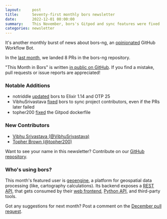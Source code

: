 ```yaml
---
layout:     post
title:      Seventy-first monthly bors newsletter
date:       2022-12-01 00:00:00
summary:    This November, bors's Gitpod and sync features were fixed
categories: newsletter
---
```


It's another monthly burst of news about bors-ng, an [opinionated](https://hackmd.io/wJm0ZqqPR-iDWHhlEC789Q?view#More-detailed-comparison-of-homu-vs-bors-ng-commands) GitHub Workflow Bot.

In the [last month](https://github.com/bors-ng/bors-ng/pulls?q=is%3Apr+is%3Amerged+closed%3A2022-11-01..2022-11-30),
we landed 8 PRs in the bors-ng repository.

"This Month in Bors" is written [in public on GitHub][GitHub for TMiB].
If you find a mistake, pull requests or issue reports are appreciated!

[GitHub for TMiB]: https://github.com/bors-ng/bors-ng.github.io


### Notable Additions

* notriddle [updated](https://github.com/bors-ng/bors-ng/pull/1559) bors to Elixir 1.14 and OTP 25
* VibhuSrivastava [fixed](https://github.com/bors-ng/bors-ng/pull/1565) bors to sync project contributors, even if the PRs later failed
* topher200 [fixed](https://github.com/bors-ng/bors-ng/pull/1571) the Gitpod dockerfile


### New Contributors

* [Vibhu Srivastava (@VibhuSrivastava)](https://github.com/VibhuSrivastava)
* [Topher Brown (@topher200)](https://github.com/topher200)

Want to see your name in this newsletter? Contribute on our [GitHub repository](https://github.com/bors-ng/bors-ng).


### Who's using bors?

This month's featured user is [geoengine](https://docs.geoengine.io/), a platform for geospatial data processing (like, cartography calculations). Its backend exposes a [REST API](https://github.com/geo-engine/geoengine/tree/master/services), that gets consumed by their [web frontend](https://github.com/geo-engine/geoengine-ui), [Python API](https://github.com/geo-engine/geoengine-python), and third-party tools.

Got any suggestions for next month?
Post a comment on the [December pull request](https://github.com/bors-ng/bors-ng.github.io/pull/184).
